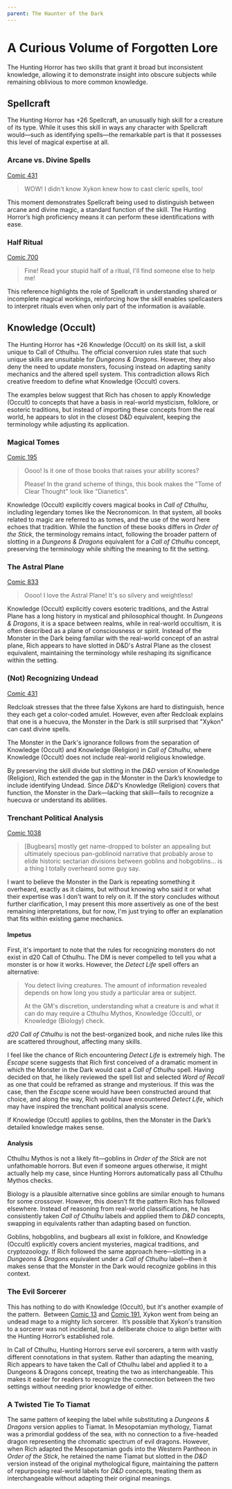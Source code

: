 ```yaml
---
parent: The Haunter of the Dark
---
```

# A Curious Volume of Forgotten Lore

The Hunting Horror has two skills that grant it broad but inconsistent knowledge, allowing it to demonstrate insight into obscure subjects while remaining oblivious to more common knowledge.

## Spellcraft

The Hunting Horror has +26 Spellcraft, an unusually high skill for a creature of its type. While it uses this skill in ways any character with Spellcraft would—such as identifying spells—the remarkable part is that it possesses this level of magical expertise at all.

### Arcane vs. Divine Spells

[Comic 431](https://www.giantitp.com/comics/oots0431.html)

> WOW! I didn't know Xykon knew how to cast cleric spells, too!

This moment demonstrates Spellcraft being used to distinguish between arcane and divine magic, a standard function of the skill. The Hunting Horror’s high proficiency means it can perform these identifications with ease.

### Half Ritual

[Comic 700](https://www.giantitp.com/comics/oots0700.html)

> Fine! Read your stupid half of a ritual, I'll find someone else to help me!

This reference highlights the role of Spellcraft in understanding shared or incomplete magical workings, reinforcing how the skill enables spellcasters to interpret rituals even when only part of the information is available.

## Knowledge (Occult)

The Hunting Horror has +26 Knowledge (Occult) on its skill list, a skill unique to Call of Cthulhu. The official conversion rules state that such unique skills are unsuitable for *Dungeons & Dragons*. However, they also deny the need to update monsters, focusing instead on adapting sanity mechanics and the altered spell system. This contradiction allows Rich creative freedom to define what Knowledge (Occult) covers.

The examples below suggest that Rich has chosen to apply Knowledge (Occult) to concepts that have a basis in real-world mysticism, folklore, or esoteric traditions, but instead of importing these concepts from the real world, he appears to slot in the closest D&D equivalent, keeping the terminology while adjusting its application.

### Magical Tomes

[Comic 195](https://www.giantitp.com/comics/oots0195.html)

> Oooo! Is it one of those books that raises your ability scores?
>
> Please! In the grand scheme of things, this book makes the "Tome of Clear Thought" look like "Dianetics".

Knowledge (Occult) explicitly covers magical books in *Call of Cthulhu*, including legendary tomes like the Necronomicon. In that system, all books related to magic are referred to as tomes, and the use of the word here echoes that tradition. While the function of these books differs in *Order of the Stick*, the terminology remains intact, following the broader pattern of slotting in a *Dungeons & Dragons* equivalent for a *Call of Cthulhu* concept, preserving the terminology while shifting the meaning to fit the setting.

### The Astral Plane

[Comic 833](https://www.giantitp.com/comics/oots0833.html)

> Oooo! I love the Astral Plane! It's so silvery and weightless!

Knowledge (Occult) explicitly covers esoteric traditions, and the Astral Plane has a long history in mystical and philosophical thought. In *Dungeons & Dragons*, it is a space between realms, while in real-world occultism, it is often described as a plane of consciousness or spirit. Instead of the Monster in the Dark being familiar with the real-world concept of an astral plane, Rich appears to have slotted in D&D's Astral Plane as the closest equivalent, maintaining the terminology while reshaping its significance within the setting.

### (Not) Recognizing Undead

[Comic 431](https://www.giantitp.com/comics/oots0431.html)

Redcloak stresses that the three false Xykons are hard to distinguish, hence they each get a color-coded amulet. However, even after Redcloak explains that one is a huecuva, the Monster in the Dark is still surprised that "Xykon" can cast divine spells.

The Monster in the Dark's ignorance follows from the separation of Knowledge (Occult) and Knowledge (Religion) in *Call of Cthulhu*, where Knowledge (Occult) does not include real-world religious knowledge.

By preserving the skill divide but slotting in the *D&D* version of Knowledge (Religion), Rich extended the gap in the Monster in the Dark’s knowledge to include identifying Undead. Since *D&D*'s Knowledge (Religion) covers that function, the Monster in the Dark—lacking that skill—fails to recognize a huecuva or understand its abilities.

### Trenchant Political Analysis

[Comic 1038](https://www.giantitp.com/comics/oots1038.html)

> [Bugbears] mostly get name-dropped to bolster an appealing but ultimately specious pan-goblinoid narrative that probably arose to elide historic sectarian divisions between goblins and hobgoblins... is a thing I totally overheard some guy say.

I want to believe the Monster in the Dark is repeating something it overheard, exactly as it claims, but without knowing who said it or what their expertise was I don't want to rely on it. If the story concludes without further clarification, I may present this more assertively as one of the best remaining interpretations, but for now, I'm just trying to offer an explanation that fits within existing game mechanics.

#### Impetus

First, it's important to note that the rules for recognizing monsters do not exist in d20 Call of Cthulhu. The DM is never compelled to tell you what a monster is or how it works. However, the *Detect Life* spell offers an alternative:

> You detect living creatures. The amount of information revealed depends on how long you study a particular area or subject.
>
> At the GM's discretion, understanding what a creature is and what it can do may require a Cthulhu Mythos, Knowledge (Occult), or Knowledge (Biology) check.

*d20 Call of Cthulhu* is not the best-organized book, and niche rules like this are scattered throughout, affecting many skills.

I feel like the chance of Rich encountering *Detect Life* is extremely high. The *Escape* scene suggests that Rich first conceived of a dramatic moment in which the Monster in the Dark would cast a *Call of Cthulhu* spell. Having decided on that, he likely reviewed the spell list and selected *Word of Recall* as one that could be reframed as strange and mysterious. If this was the case, then the *Escape* scene would have been constructed around that choice, and along the way, Rich would have encountered *Detect Life*, which may have inspired the trenchant political analysis scene. 

If Knowledge (Occult) applies to goblins, then the Monster in the Dark’s detailed knowledge makes sense.

#### Analysis

Cthulhu Mythos is not a likely fit—goblins in *Order of the Stick* are not unfathomable horrors. But even if someone argues otherwise, it might actually help my case, since Hunting Horrors automatically pass all Cthulhu Mythos checks.

Biology is a plausible alternative since goblins are similar enough to humans for some crossover. However, this doesn’t fit the pattern Rich has followed elsewhere. Instead of reasoning from real-world classifications, he has consistently taken *Call of Cthulhu* labels and applied them to *D&D* concepts, swapping in equivalents rather than adapting based on function.

Goblins, hobgoblins, and bugbears all exist in folklore, and Knowledge (Occult) explicitly covers ancient mysteries, magical traditions, and cryptozoology. If Rich followed the same approach here—slotting in a *Dungeons & Dragons* equivalent under a *Call of Cthulhu* label—then it makes sense that the Monster in the Dark would recognize goblins in this context.

### The Evil Sorcerer

This has nothing to do with Knowledge (Occult), but it's another example of the pattern.  Between [Comic 13](https://www.giantitp.com/comics/oots0013.html) and [Comic 191](https://www.giantitp.com/comics/oots0191.html), Xykon went from being an undead mage to a mighty lich sorcerer.  It’s possible that Xykon's transition to a sorcerer was not incidental, but a deliberate choice to align better with the Hunting Horror’s established role.

In Call of Cthulhu, Hunting Horrors serve evil sorcerers, a term with vastly different connotations in that system. Rather than adapting the meaning, Rich appears to have taken the Call of Cthulhu label and applied it to a Dungeons & Dragons concept, treating the two as interchangeable. This makes it easier for readers to recognize the connection between the two settings without needing prior knowledge of either.

### A Twisted Tie To Tiamat

The same pattern of keeping the label while substituting a *Dungeons & Dragons* version applies to Tiamat. In Mesopotamian mythology, Tiamat was a primordial goddess of the sea, with no connection to a five-headed dragon representing the chromatic spectrum of evil dragons. However, when Rich adapted the Mesopotamian gods into the Western Pantheon in *Order of the Stick*, he retained the name Tiamat but slotted in the *D&D* version instead of the original mythological figure, maintaining the pattern of repurposing real-world labels for *D&D* concepts, treating them as interchangeable without adapting their original meanings.
